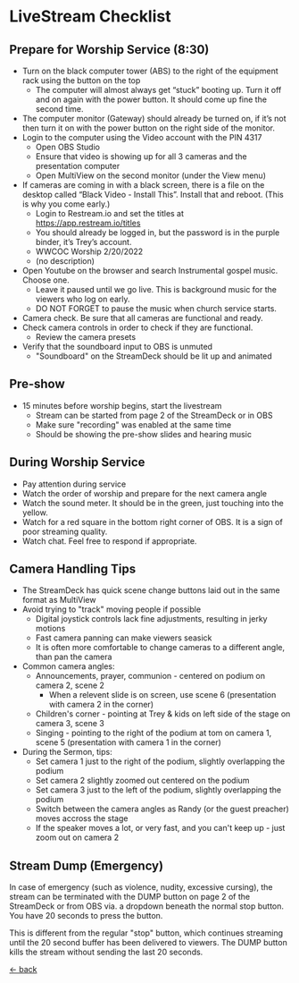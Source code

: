 # LiveStream Checklist

## Prepare for Worship Service (8:30)
- Turn on the black computer tower (ABS) to the right of the equipment rack using the button on the top
  - The computer will almost always get “stuck” booting up.  Turn it off and on again with the power button.  It should come up fine the second time.
- The computer monitor (Gateway) should already be turned on, if it’s not then turn it on with the power button on the right side of the monitor.
- Login to the computer using the Video account with the PIN 4317
  - Open OBS Studio
  - Ensure that video is showing up for all 3 cameras and the presentation computer
  - Open MultiView on the second monitor (under the View menu)
- If cameras are coming in with a black screen, there is a file on the desktop called “Black Video - Install This”.  Install that and reboot.  (This is why you come early.)
  - Login to Restream.io and set the titles at https://app.restream.io/titles 
  - You should already be logged in, but the password is in the purple binder, it’s Trey’s account.
  - WWCOC Worship 2/20/2022
  - (no description)
- Open Youtube on the browser and search Instrumental gospel music. Choose one.
  - Leave it paused until we go live. This is background music for the viewers who log on early.
  - DO NOT FORGET to pause the music when church service starts.
- Camera check.  Be sure that all cameras are functional and ready.
- Check camera controls in order to check if they are functional.
  - Review the camera presets
- Verify that the soundboard input to OBS is unmuted
  - "Soundboard" on the StreamDeck should be lit up and animated

## Pre-show
- 15 minutes before worship begins, start the livestream
  - Stream can be started from page 2 of the StreamDeck or in OBS
  - Make sure "recording" was enabled at the same time
  - Should be showing the pre-show slides and hearing music

## During Worship Service
- Pay attention during service
- Watch the order of worship and prepare for the next camera angle
- Watch the sound meter.  It should be in the green, just touching into the yellow.
- Watch for a red square in the bottom right corner of OBS.  It is a sign of poor streaming quality.
- Watch chat.  Feel free to respond if appropriate.

## Camera Handling Tips
- The StreamDeck has quick scene change buttons laid out in the same format as MultiView
- Avoid trying to "track" moving people if possible
  - Digital joystick controls lack fine adjustments, resulting in jerky motions
  - Fast camera panning can make viewers seasick
  - It is often more comfortable to change cameras to a different angle, than pan the camera
- Common camera angles:
  - Announcements, prayer, communion - centered on podium on camera 2, scene 2
    - When a relevent slide is on screen, use scene 6 (presentation with camera 2 in the corner)
  - Children's corner - pointing at Trey & kids on left side of the stage on camera 3, scene 3
  - Singing - pointing to the right of the podium at tom on camera 1, scene 5 (presentation with camera 1 in the corner)
- During the Sermon, tips:
  - Set camera 1 just to the right of the podium, slightly overlapping the podium
  - Set camera 2 slightly zoomed out centered on the podium
  - Set camera 3 just to the left of the podium, slightly overlapping the podium
  - Switch between the camera angles as Randy (or the guest preacher) moves accross the stage
  - If the speaker moves a lot, or very fast, and you can't keep up - just zoom out on camera 2

## Stream Dump (Emergency)

In case of emergency (such as violence, nudity, excessive cursing), the stream can be terminated with the DUMP button on page 2 of the StreamDeck or from OBS via. a dropdown beneath the normal stop button.  You have 20 seconds to press the button.

This is different from the regular "stop" button, which continues streaming until the 20 second buffer has been delivered to viewers.  The DUMP button kills the stream without sending the last 20 seconds.

[<- back](README.md)

